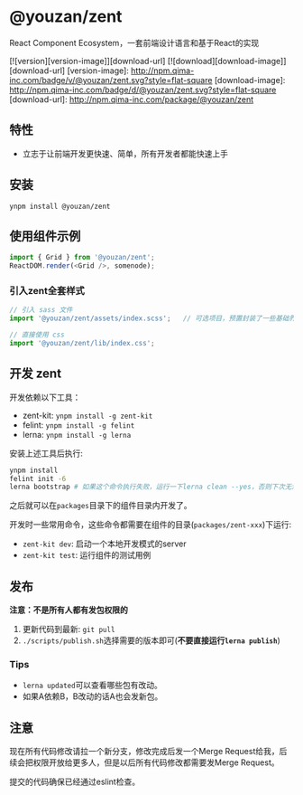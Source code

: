 # @youzan/zent

React Component Ecosystem，一套前端设计语言和基于React的实现

[![version][version-image]][download-url]
[![download][download-image]][download-url]
[version-image]: http://npm.qima-inc.com/badge/v/@youzan/zent.svg?style=flat-square
[download-image]: http://npm.qima-inc.com/badge/d/@youzan/zent.svg?style=flat-square
[download-url]: http://npm.qima-inc.com/package/@youzan/zent

## 特性

* 立志于让前端开发更快速、简单，所有开发者都能快速上手

## 安装

```shell
ynpm install @youzan/zent
```

## 使用组件示例

```js
import { Grid } from '@youzan/zent';
ReactDOM.render(<Grid />, somenode);
```

### 引入zent全套样式

```js
// 引入 sass 文件
import '@youzan/zent/assets/index.scss';   // 可选项目，预置封装了一些基础界面级的样式

// 直接使用 css
import '@youzan/zent/lib/index.css';
```

## 开发 zent

开发依赖以下工具：

* zent-kit: `ynpm install -g zent-kit`
* felint: `ynpm install -g felint`
* lerna: `ynpm install -g lerna`

安装上述工具后执行:

```bash
ynpm install
felint init -6
lerna bootstrap # 如果这个命令执行失败，运行一下lerna clean --yes，否则下次无法运行lerna bootstrap命令
```

之后就可以在`packages`目录下的组件目录内开发了。

开发时一些常用命令，这些命令都需要在组件的目录(`packages/zent-xxx`)下运行:

* `zent-kit dev`: 启动一个本地开发模式的server
* `zent-kit test`: 运行组件的测试用例

## 发布

**注意：不是所有人都有发包权限的**

1. 更新代码到最新: `git pull`
2. `./scripts/publish.sh`选择需要的版本即可(**不要直接运行`lerna publish`**)

### Tips

* `lerna updated`可以查看哪些包有改动。
* 如果A依赖B，B改动的话A也会发新包。

## 注意

现在所有代码修改请拉一个新分支，修改完成后发一个Merge Request给我，后续会把权限开放给更多人，但是以后所有代码修改都需要发Merge 
Request。

提交的代码确保已经通过eslint检查。
